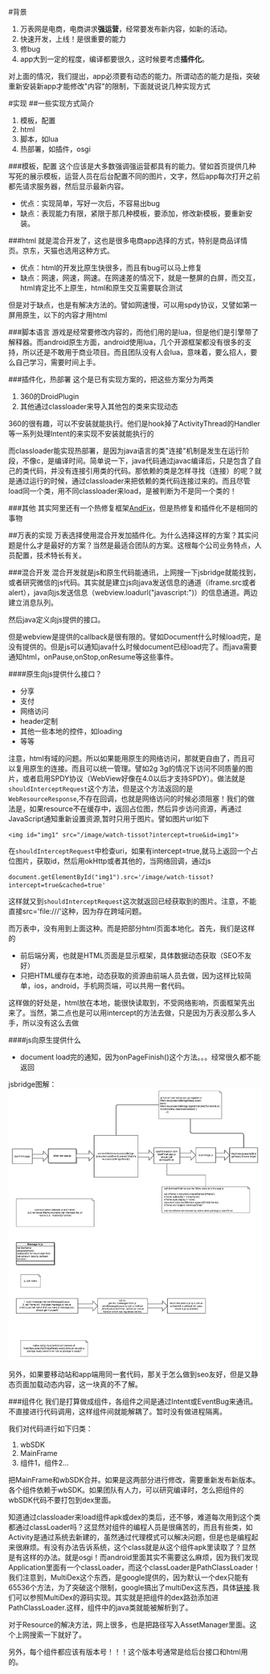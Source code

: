 #背景
1. 万表网是电商，电商讲求**强运营**，经常要发布新内容，如新的活动。
2. 快速开发，上线！是很重要的能力
2. 修bug
3. app大到一定的程度，编译都要很久，这时候要考虑**插件化**。

对上面的情况，我们提出，app必须要有动态的能力。所谓动态的能力是指，突破重新安装新app才能修改"内容"的限制，下面就说说几种实现方式

#实现
##一些实现方式简介
1. 模板，配置
2. html
3. 脚本，如lua
4. 热部署，如插件，osgi

###模板，配置
这个应该是大多数强调强运营都具有的能力。譬如首页提供几种写死的展示模板，运营人员在后台配置不同的图片，文字，然后app每次打开之前都先请求服务器，然后显示最新内容。

* 优点：实现简单，写好一次后，不容易出bug
* 缺点：表现能力有限，紧限于那几种模板，要添加，修改新模板，要重新安装。

###html
就是混合开发了，这也是很多电商app选择的方式，特别是商品详情页。京东，天猫也选用这种方式。

* 优点：html的开发比原生快很多，而且有bug可以马上修复
* 缺点：网速，网速，网速。在网速差的情况下，就是一整屏的白屏，而交互，html肯定比不上原生，html和原生交互需要联合测试

但是对于缺点，也是有解决方法的。譬如网速慢，可以用spdy协议，又譬如第一屏用原生，以下的内容才用html

###脚本语言
游戏是经常要修改内容的，而他们用的是lua，但是他们是引擎带了解释器。而android原生方面，android使用lua，几个开源框架都没有很多的支持，所以还是不敢用于商业项目。而且团队没有人会lua，意味着，要么招人，要么自己学习，需要时间上手。

###插件化，热部署
这个是已有实现方案的，把这些方案分为两类

1. 360的DroidPlugin
2. 其他通过classloader来导入其他包的类来实现动态

360的很有趣，可以不安装就能执行。他们是hook掉了ActivityThread的Handler等一系列处理Intent的来实现不安装就能执行的

而classloader能实现热部署，是因为java语言的类"连接"机制是发生在运行阶段，不像c，是编译时间。简单说一下，java代码通过javac编译后，只是包含了自己的类代码，并没有连接引用类的代码。那依赖的类是怎样寻找（连接）的呢？就是通过运行的时候，通过classloader来把依赖的类代码连接过来的。而且尽管load同一个类，用不同classloader来load，是被判断为不是同一个类的！

###其他
其实阿里还有一个热修复框架[AndFix](https://github.com/alibaba/AndFix)，但是热修复和插件化不是相同的事物

##万表的实现
万表选择使用混合开发加插件化。为什么选择这样的方案？其实问题是什么才是最好的方案？当然是最适合团队的方案。这根每个公司业务特点，人员配置，技术特长有关。

###混合开发
混合开发就是js和原生代码能通讯，上网搜一下jsbridge就能找到，或者研究微信的js代码。其实就是建立js向java发送信息的通道（iframe.src或者alert），java向js发送信息（webview.loadurl("javascript:")）的信息通道。两边建立消息队列。

然后java定义向js提供的接口。

但是webview是提供的callback是很有限的。譬如Document什么时候load完，是没有提供的。但是js可以通知java什么时候document已经load完了。而java需要通知html，onPause,onStop,onResume等这些事件。

####原生向js提供什么接口？

* 分享
* 支付
* 网络访问
* header定制
* 其他一些本地的控件，如loading
* 等等

注意，html有域的问题。所以如果能用原生的网络访问，那就更自由了，而且可以复用原生的连接。而且可以统一管理。譬如2g 3g的情况下访问不同质量的图片，或者启用SPDY协议（WebView好像在4.0以后才支持SPDY）。做法就是`shouldInterceptRequest`这个方法，但是这个方法返回的是`WebResourceResponse`,不存在回调，也就是网络访问的时候必须阻塞！我们的做法是，如果resource不在缓存中，返回占位图，然后异步访问资源，再通过JavaScript通知重新设置资源,暂时只用于图片。譬如图片url如下
	
	<img id="img1" src="/image/watch-tissot?intercept=true&id=img1">

在`shouldInterceptRequest`中检查uri，如果有intercept=true,就马上返回一个占位图片，获取id，然后用okHttp或者其他的，当网络回调，通过js 
	
	document.getElementById("img1").src='/image/watch-tissot?intercept=true&cached=true'

这样就又到`shouldInterceptRequest`这次就返回已经获取到的图片。注意，不能直接src='file:///'这种，因为存在跨域问题。

而万表中，没有用到上面这种。而是把部分html页面本地化。首先，我们是这样的

* 前后端分离，也就是HTML页面是显示框架，具体数据动态获取（SEO不友好）
* 只把HTML缓存在本地，动态获取的资源由前端人员去做，因为这样比较简单，ios，android，手机网页端，可以共用一套代码。

这样做的好处是，html放在本地，能很快读取到，不受网络影响，页面框架先出来了。当然，第二点也是可以用intercept的方法去做，只是因为万表没那么多人手，所以没有这么去做


####js向原生提供什么
* document load完的通知，因为onPageFinish()这个方法。。。经常很久都不能返回

jsbridge图解：
![jsbridge图解](https://raw.githubusercontent.com/k-lam/blog/gh-pages/image/jsbridge.jpg)

另外，如果要移动站和app端用同一套代码，那关于怎么做到seo友好，但是又静态页面加载动态内容，这一块真的不了解。

###组件化
我们是打算做成组件，各组件之间是通过Intent或EventBug来通讯。不直接进行代码调用，这样组件间就能解耦了。暂时没有做进程隔离。

我们对代码进行如下归类：

1. wbSDK
2. MainFrame
3. 组件1，组件2...

把MainFrame和wbSDK合并。如果是这两部分进行修改，需要重新发布新版本。各个组件依赖于wbSDK。如果团队有人力，可以研究编译时，怎么把组件的wbSDK代码不要打包到dex里面。

知道通过classloader来load组件apk或dex的类后，还不够，难道每次用到这个类都通过classLoader吗？这显然对组件的编程人员是很痛苦的，而且有些类，如Activity是通过系统去新建的，虽然通过代理模式可以解决问题，但是也是编程起来很麻烦。有没有办法告诉系统，这个class就是从这个组件apk里读取了？显然是有这样的办法。就是osgi！而android里面其实不需要这么麻烦，因为我们发现Application里面有一个classLoader，而这个classLoader是PathClassLoader！我们注意到，MultiDex这个东西，是google提供的，因为默认一个dex只能有65536个方法，为了突破这个限制，google搞出了multiDex这东西，具体[链接](http://developer.android.com/tools/building/multidex.html).我们可以参照MultiDex的源码实现。其实就是把组件的dex路劲添加进PathClassLoader.这样，组件中的java类就能被解析到了。

对于Resource的解决方法，网上很多，也是把路径写入AssetManager里面。这个上网搜索一下就好了。

另外，每个组件都应该有版本号！！！这个版本号通常是给后台接口和html用的。





